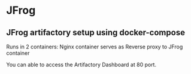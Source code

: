 # JFrog
## JFrog artifactory setup using docker-compose

Runs in 2 containers: Nginx container serves as Reverse proxy to JFrog container

You can able to access the Artifactory Dashboard at 80 port.

